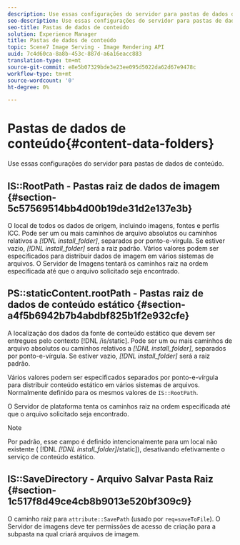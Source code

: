 ```yaml
---
description: Use essas configurações do servidor para pastas de dados de conteúdo.
seo-description: Use essas configurações do servidor para pastas de dados de conteúdo.
seo-title: Pastas de dados de conteúdo
solution: Experience Manager
title: Pastas de dados de conteúdo
topic: Scene7 Image Serving - Image Rendering API
uuid: 7c4d60ca-8a8b-453c-887d-a6a16eacc883
translation-type: tm+mt
source-git-commit: e8e5b07329bde3e23ee095d5022da62d67e9478c
workflow-type: tm+mt
source-wordcount: '0'
ht-degree: 0%

---
```



# Pastas de dados de conteúdo{#content-data-folders}

Use essas configurações do servidor para pastas de dados de conteúdo.

## IS::RootPath - Pastas raiz de dados de imagem {#section-5c57569514bb4d00b19de31d2e137e3b}

O local de todos os dados de origem, incluindo imagens, fontes e perfis ICC. Pode ser um ou mais caminhos de arquivo absolutos ou caminhos relativos a *[!DNL install_folder]*, separados por ponto-e-vírgula. Se estiver vazio, *[!DNL install_folder]* será a raiz padrão. Vários valores podem ser especificados para distribuir dados de imagem em vários sistemas de arquivos. O Servidor de Imagens tentará os caminhos raiz na ordem especificada até que o arquivo solicitado seja encontrado.

## PS::staticContent.rootPath - Pastas raiz de dados de conteúdo estático {#section-a4f5b6942b7b4abdbf825b1f2e932cfe}

A localização dos dados da fonte de conteúdo estático que devem ser entregues pelo contexto [!DNL /is/static]. Pode ser um ou mais caminhos de arquivo absolutos ou caminhos relativos a *[!DNL install_folder]*, separados por ponto-e-vírgula. Se estiver vazio, *[!DNL install_folder]* será a raiz padrão.

Vários valores podem ser especificados separados por ponto-e-vírgula para distribuir conteúdo estático em vários sistemas de arquivos. Normalmente definido para os mesmos valores de `IS::RootPath`.

O Servidor de plataforma tenta os caminhos raiz na ordem especificada até que o arquivo solicitado seja encontrado.

>[!NOTE]
>
>Por padrão, esse campo é definido intencionalmente para um local não existente ( [!DNL *[!DNL install_folder]*/static]), desativando efetivamente o serviço de conteúdo estático.

## IS::SaveDirectory - Arquivo Salvar Pasta Raiz {#section-1c517f8d49ce4cb8b9013e520bf309c9}

O caminho raiz para `attribute::SavePath` (usado por `req=saveToFile`). O Servidor de imagens deve ter permissões de acesso de criação para a subpasta na qual criará arquivos de imagem.
